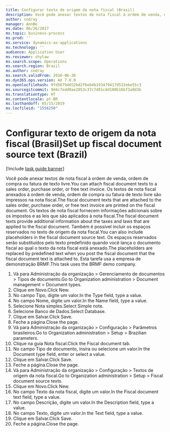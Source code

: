 ```yaml
---
title: Configurar texto de origem da nota fiscal (Brasil)
description: Você pode anexar textos de nota fiscal à ordem de venda, ordem de compra ou fatura de texto livre.
author: sndray
manager: AnnBe
ms.date: 06/26/2017
ms.topic: business-process
ms.prod: ''
ms.service: dynamics-ax-applications
ms.technology: ''
audience: Application User
ms.reviewer: shylaw
ms.search.scope: Operations
ms.search.region: Brazil
ms.author: sndray
ms.search.validFrom: 2016-06-30
ms.dyn365.ops.version: AX 7.0.0
ms.openlocfilehash: 9fd56794652bd2f6eb4b193479417d532ebe55c3
ms.sourcegitcommit: 9d4c7edd0ae2053c37c7d81cdd180b16bf3a9d3b
ms.translationtype: HT
ms.contentlocale: pt-BR
ms.lasthandoff: 05/15/2019
ms.locfileid: "1556250"
---
```

# <a name="set-up-fiscal-document-source-text-brazil"></a><span data-ttu-id="1bdc4-103">Configurar texto de origem da nota fiscal (Brasil)</span><span class="sxs-lookup"><span data-stu-id="1bdc4-103">Set up fiscal document source text (Brazil)</span></span>

[!include [task guide banner](../../includes/task-guide-banner.md)]

<span data-ttu-id="1bdc4-104">Você pode anexar textos de nota fiscal à ordem de venda, ordem de compra ou fatura de texto livre.</span><span class="sxs-lookup"><span data-stu-id="1bdc4-104">You can attach fiscal document texts to a sales order, purchase order, or free text invoice.</span></span> <span data-ttu-id="1bdc4-105">Os textos de nota fiscal anexados à ordem de venda, ordem de compra ou fatura de texto livre são impressos na nota fiscal.</span><span class="sxs-lookup"><span data-stu-id="1bdc4-105">The fiscal document texts that are attached to the sales order, purchase order, or free text invoice are printed on the fiscal document.</span></span> <span data-ttu-id="1bdc4-106">Os textos de nota fiscal fornecem informações adicionais sobre os impostos e as leis que são aplicados à nota fiscal.</span><span class="sxs-lookup"><span data-stu-id="1bdc4-106">The fiscal document texts provide additional information about the taxes and laws that are applied to the fiscal document.</span></span> <span data-ttu-id="1bdc4-107">Também é possível incluir os espaços reservados no texto de origem da nota fiscal.</span><span class="sxs-lookup"><span data-stu-id="1bdc4-107">You can also include placeholders in the fiscal document source text.</span></span> <span data-ttu-id="1bdc4-108">Os espaços reservados serão substituídos pelo texto predefinido quando você lança o documento fiscal ao qual o texto da nota fiscal está anexado.</span><span class="sxs-lookup"><span data-stu-id="1bdc4-108">The placeholders are replaced by predefined text when you post the fiscal document that the fiscal document text is attached to.</span></span> <span data-ttu-id="1bdc4-109">Esta tarefa usa a empresa de demonstração BRMF.</span><span class="sxs-lookup"><span data-stu-id="1bdc4-109">This task uses the BRMF demo company.</span></span>

1. <span data-ttu-id="1bdc4-110">Vá para Administração da organização > Gerenciamento de documentos > Tipos de documento.</span><span class="sxs-lookup"><span data-stu-id="1bdc4-110">Go to Organization administration > Document management > Document types.</span></span>
2. <span data-ttu-id="1bdc4-111">Clique em Novo.</span><span class="sxs-lookup"><span data-stu-id="1bdc4-111">Click New.</span></span>
3. <span data-ttu-id="1bdc4-112">No campo Tipo, digite um valor.</span><span class="sxs-lookup"><span data-stu-id="1bdc4-112">In the Type field, type a value.</span></span>
4. <span data-ttu-id="1bdc4-113">No campo Nome, digite um valor.</span><span class="sxs-lookup"><span data-stu-id="1bdc4-113">In the Name field, type a value.</span></span>
5. <span data-ttu-id="1bdc4-114">Selecione Nota simples.</span><span class="sxs-lookup"><span data-stu-id="1bdc4-114">Select Simple note.</span></span>
6. <span data-ttu-id="1bdc4-115">Selecione Banco de Dados.</span><span class="sxs-lookup"><span data-stu-id="1bdc4-115">Select Database.</span></span>
7. <span data-ttu-id="1bdc4-116">Clique em Salvar.</span><span class="sxs-lookup"><span data-stu-id="1bdc4-116">Click Save.</span></span>
8. <span data-ttu-id="1bdc4-117">Feche a página.</span><span class="sxs-lookup"><span data-stu-id="1bdc4-117">Close the page.</span></span>
9. <span data-ttu-id="1bdc4-118">Vá para Administração da organização > Configuração > Parâmetros brasileiros.</span><span class="sxs-lookup"><span data-stu-id="1bdc4-118">Go to Organization administration > Setup > Brazilian parameters.</span></span>
10. <span data-ttu-id="1bdc4-119">Clique na guia Nota fiscal.</span><span class="sxs-lookup"><span data-stu-id="1bdc4-119">Click the Fiscal document tab.</span></span>
11. <span data-ttu-id="1bdc4-120">No campo Tipo de documento, insira ou selecione um valor.</span><span class="sxs-lookup"><span data-stu-id="1bdc4-120">In the Document type field, enter or select a value.</span></span>
12. <span data-ttu-id="1bdc4-121">Clique em Salvar.</span><span class="sxs-lookup"><span data-stu-id="1bdc4-121">Click Save.</span></span>
13. <span data-ttu-id="1bdc4-122">Feche a página.</span><span class="sxs-lookup"><span data-stu-id="1bdc4-122">Close the page.</span></span>
14. <span data-ttu-id="1bdc4-123">Vá para Administração da organização > Configuração > Textos de origem da nota fiscal.</span><span class="sxs-lookup"><span data-stu-id="1bdc4-123">Go to Organization administration > Setup > Fiscal document source texts.</span></span>
15. <span data-ttu-id="1bdc4-124">Clique em Novo.</span><span class="sxs-lookup"><span data-stu-id="1bdc4-124">Click New.</span></span>
16. <span data-ttu-id="1bdc4-125">No campo Texto da nota fiscal, digite um valor.</span><span class="sxs-lookup"><span data-stu-id="1bdc4-125">In the Fiscal document text field, type a value.</span></span>
17. <span data-ttu-id="1bdc4-126">No campo Descrição, digite um valor.</span><span class="sxs-lookup"><span data-stu-id="1bdc4-126">In the Description field, type a value.</span></span>
18. <span data-ttu-id="1bdc4-127">No campo Texto, digite um valor.</span><span class="sxs-lookup"><span data-stu-id="1bdc4-127">In the Text field, type a value.</span></span>
19. <span data-ttu-id="1bdc4-128">Clique em Salvar.</span><span class="sxs-lookup"><span data-stu-id="1bdc4-128">Click Save.</span></span>
20. <span data-ttu-id="1bdc4-129">Feche a página.</span><span class="sxs-lookup"><span data-stu-id="1bdc4-129">Close the page.</span></span>

